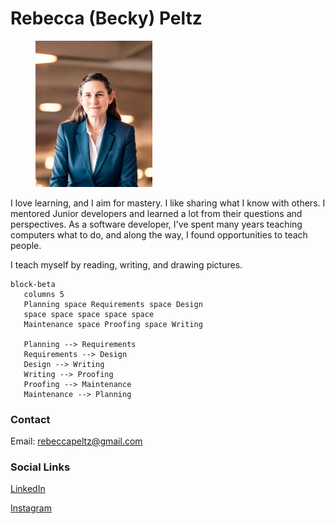 # Rebecca (Becky) Peltz

<figure><img src=".gitbook/assets/beckypeltz.jpeg" alt="" width="187"><figcaption></figcaption></figure>

I love learning, and I aim for mastery. I like sharing what I know with others.  I mentored Junior developers and learned a lot from their questions and perspectives. As a software developer, I've spent many years teaching computers what to do, and along the way, I found opportunities to teach people. &#x20;

I teach myself by reading, writing, and drawing pictures.&#x20;

```mermaid
block-beta
   columns 5
   Planning space Requirements space Design
   space space space space space
   Maintenance space Proofing space Writing

   Planning --> Requirements
   Requirements --> Design
   Design --> Writing
   Writing --> Proofing
   Proofing --> Maintenance
   Maintenance --> Planning
```

###

### Contact

Email: [rebeccapeltz@gmail.com](mailto:rebeccapeltz@gmail.com)

### Social Links

[LinkedIn](https://www.linkedin.com/in/rebeccapeltz/)

[Instagram](https://www.instagram.com/rebeccapeltz/)

